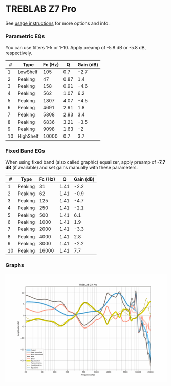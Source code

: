 # TREBLAB Z7 Pro
See [usage instructions](https://github.com/jaakkopasanen/AutoEq#usage) for more options and info.

### Parametric EQs
You can use filters 1-5 or 1-10. Apply preamp of -5.8 dB or -5.8 dB, respectively.

|   # | Type      |   Fc (Hz) |    Q |   Gain (dB) |
|-----|-----------|-----------|------|-------------|
|   1 | LowShelf  |       105 | 0.7  |        -2.7 |
|   2 | Peaking   |        47 | 0.87 |         1.4 |
|   3 | Peaking   |       158 | 0.91 |        -4.6 |
|   4 | Peaking   |       562 | 1.07 |         6.2 |
|   5 | Peaking   |      1807 | 4.07 |        -4.5 |
|   6 | Peaking   |      4691 | 2.91 |         1.8 |
|   7 | Peaking   |      5808 | 2.93 |         3.4 |
|   8 | Peaking   |      6836 | 3.21 |        -3.5 |
|   9 | Peaking   |      9098 | 1.63 |        -2   |
|  10 | HighShelf |     10000 | 0.7  |         3.7 |

### Fixed Band EQs
When using fixed band (also called graphic) equalizer, apply preamp of **-7.7 dB** (if available) and set gains manually with these parameters.

|   # | Type    |   Fc (Hz) |    Q |   Gain (dB) |
|-----|---------|-----------|------|-------------|
|   1 | Peaking |        31 | 1.41 |        -2.2 |
|   2 | Peaking |        62 | 1.41 |        -0.9 |
|   3 | Peaking |       125 | 1.41 |        -4.7 |
|   4 | Peaking |       250 | 1.41 |        -2.1 |
|   5 | Peaking |       500 | 1.41 |         6.1 |
|   6 | Peaking |      1000 | 1.41 |         1.9 |
|   7 | Peaking |      2000 | 1.41 |        -3.3 |
|   8 | Peaking |      4000 | 1.41 |         2.8 |
|   9 | Peaking |      8000 | 1.41 |        -2.2 |
|  10 | Peaking |     16000 | 1.41 |         7.7 |

### Graphs
![](./TREBLAB%20Z7%20Pro.png)
